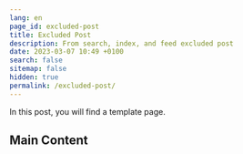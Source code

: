 ```yaml
---
lang: en
page_id: excluded-post
title: Excluded Post
description: From search, index, and feed excluded post
date: 2023-03-07 10:49 +0100
search: false
sitemap: false
hidden: true
permalink: /excluded-post/
---
```


In this post, you will find a template page.

## Main Content
